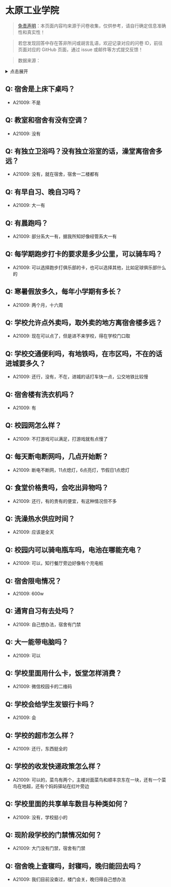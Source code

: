 # 太原工业学院

> [免责声明](https://colleges.chat/#_3)：本页面内容均来源于问卷收集，仅供参考，请自行确定信息准确性和真实性！

> 若您发现回答中存在答非所问或胡言乱语，欢迎记录对应的问卷 ID，前往页面对应的 GitHub 页面，通过 issue 或邮件等方式提交反馈！

> 数据来源：

<details><summary>点击展开</summary>
<ul>
<li>A21009: 匿名 (2023 年 09 月)</li>
</ul>
</details>

## Q: 宿舍是上床下桌吗？

- A21009: 不是

## Q: 教室和宿舍有没有空调？

- A21009: 没有

## Q: 有独立卫浴吗？没有独立浴室的话，澡堂离宿舍多远？

- A21009: 没有，就在宿舍，宿舍一二楼都有

## Q: 有早自习、晚自习吗？

- A21009: 大一有

## Q: 有晨跑吗？

- A21009: 部分系大一有，据我所知好像经管系大一有

## Q: 每学期跑步打卡的要求是多少公里，可以骑车吗？

- A21009: 可以选择跑步打俱乐部的卡，也可以选择其他，比如足球俱乐部什么的

## Q: 寒暑假放多久，每年小学期有多长？

- A21009: 两个月，十六周

## Q: 学校允许点外卖吗，取外卖的地方离宿舍楼多远？

- A21009: 现在可以点了，但是进不来学校，得在学校门口取

## Q: 学校交通便利吗，有地铁吗，在市区吗，不在的话进城要多久？

- A21009: 还行，没有，不在，进城的话打车快一点，公交地铁比较慢

## Q: 宿舍楼有洗衣机吗？

- A21009: 有

## Q: 校园网怎么样？

- A21009: 不打游戏可以满足，打游戏就有点慢了

## Q: 每天断电断网吗，几点开始断？

- A21009: 断电不断网，11点熄灯，6点亮灯，节假日1点熄灯

## Q: 食堂价格贵吗，会吃出异物吗？

- A21009: 还行，有的贵有的便宜，有这种情况但不多

## Q: 洗澡热水供应时间？

- A21009: 应该是全天

## Q: 校园内可以骑电瓶车吗，电池在哪能充电？

- A21009: 可以，知行餐厅旁边好像有个充电桩

## Q: 宿舍限电情况？

- A21009: 600w

## Q: 通宵自习有去处吗？

- A21009: 自己想办法，宿舍有门禁

## Q: 大一能带电脑吗？

- A21009: 可以

## Q: 学校里面用什么卡，饭堂怎样消费？

- A21009: 微信校园卡的二维码

## Q: 学校会给学生发银行卡吗？

- A21009: 会

## Q: 学校的超市怎么样？

- A21009: 还行，东西挺全的

## Q: 学校的收发快递政策怎么样？

- A21009: 可以的，菜鸟有两个，主楼对面菜鸟和顺丰京东在一块，还有一个菜鸟在地超，还有个妈妈驿站在红叶旁边

## Q: 学校里面的共享单车数目与种类如何？

- A21009: 没有，学校挺小的

## Q: 现阶段学校的门禁情况如何？

- A21009: 大门没有门禁，宿舍有门禁

## Q: 宿舍晚上查寝吗，封寝吗，晚归能回去吗？

- A21009: 我们目前没查过，楼门会关，晚归得自己想办法

